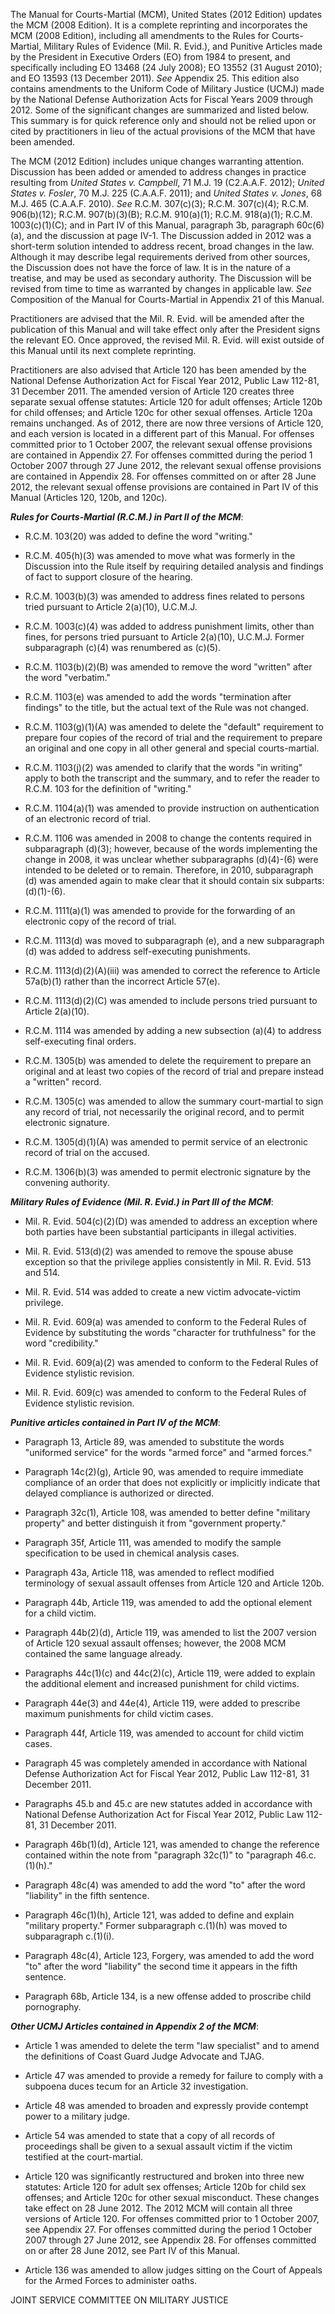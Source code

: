 


  The Manual for Courts-Martial (MCM), United States (2012 Edition) updates the MCM (2008 Edition). It is a complete reprinting and incorporates the MCM (2008 Edition), including all amendments to the Rules for Courts-Martial, Military Rules of Evidence (Mil. R. Evid.), and Punitive Articles made by the President in Executive Orders (EO) from 1984 to present, and specifically including EO 13468 (24 July 2008); EO 13552 (31 August 2010); and EO 13593 (13 December 2011). _See_ Appendix 25. This edition also contains amendments to the Uniform Code of Military Justice (UCMJ) made by the National Defense Authorization Acts for Fiscal Years 2009 through 2012. Some of the significant changes are summarized and listed below. This summary is for quick reference only and should not be relied upon or cited by practitioners in lieu of the actual provisions of the MCM that have been amended.



  The MCM (2012 Edition) includes unique changes warranting attention. Discussion has been added or amended to address changes in practice resulting from _United States v. Campbell_, 71 M.J. 19 (C2.A.A.F. 2012); _United States v. Fosler_, 70 M.J. 225 (C.A.A.F. 2011); and _United States v. Jones_, 68 M.J. 465 (C.A.A.F. 2010). _See_ R.C.M. 307(c)(3); R.C.M. 307(c)(4); R.C.M. 906(b)(12); R.C.M. 907(b)(3)(B); R.C.M. 910(a)(1); R.C.M. 918(a)(1); R.C.M. 1003(c)(1)(C); and in Part IV of this Manual, paragraph 3b, paragraph 60c(6)(a), and the discussion at page IV-1. The Discussion added in 2012 was a short-term solution intended to address recent, broad changes in the law. Although it may describe legal requirements derived from other sources, the Discussion does not have the force of law. It is in the nature of a treatise, and may be used as secondary authority. The Discussion will be revised from time to time as warranted by changes in applicable law. _See_ Composition of the Manual for Courts-Martial in Appendix 21 of this Manual.



  Practitioners are advised that the Mil. R. Evid. will be amended after the publication of this Manual and will take effect only after the President signs the relevant EO. Once approved, the revised Mil. R. Evid. will exist outside of this Manual until its next complete reprinting.



  Practitioners are also advised that Article 120 has been amended by the National Defense Authorization Act for Fiscal Year 2012, Public Law 112-81, 31 December 2011. The amended version of Article 120 creates three separate sexual offense statutes: Article 120 for adult offenses; Article 120b for child offenses; and Article 120c for other sexual offenses. Article 120a remains unchanged. As of 2012, there are now three versions of Article 120, and each version is located in a different part of this Manual.  For offenses committed prior to 1 October 2007, the relevant sexual offense provisions are contained in Appendix 27. For offenses committed during the period 1 October 2007 through 27 June 2012, the relevant sexual offense provisions are contained in Appendix 28. For offenses committed on or after 28 June 2012, the relevant sexual offense provisions are contained in Part IV of this Manual (Articles 120, 120b, and 120c).



 


___Rules for Courts-Martial (R.C.M.) in Part II of the MCM___:




-	R.C.M. 103(20) was added to define the word \"writing.\"



-	R.C.M. 405(h)(3) was amended to move what was formerly in the Discussion into the Rule itself by requiring detailed analysis and findings of fact to support closure of the hearing.



-	R.C.M. 1003(b)(3) was amended to address fines related to persons tried pursuant to Article 2(a)(10), U.C.M.J.



-	R.C.M. 1003(c)(4) was added to address punishment limits, other than fines, for persons tried pursuant to Article 2(a)(10), U.C.M.J.  Former subparagraph (c)(4) was renumbered as (c)(5).



-	R.C.M. 1103(b)(2)(B) was amended to remove the word \"written\" after the word \"verbatim.\"



-	R.C.M. 1103(e) was amended to add the words \"termination after findings\" to the title, but the actual text of the Rule was not changed.



-	R.C.M. 1103(g)(1)(A) was amended to delete the \"default\" requirement to prepare four copies of the record of trial and the requirement to prepare an original and one copy in all other general and special courts-martial.



-	R.C.M. 1103(j)(2) was amended to clarify that the words \"in writing\" apply to both the transcript and the summary, and to refer the reader to R.C.M. 103 for the definition of \"writing.\"



-	R.C.M. 1104(a)(1) was amended to provide instruction on authentication of an electronic record of trial.



-	R.C.M. 1106 was amended in 2008 to change the contents required in subparagraph (d)(3); however, because of the words implementing the change in 2008, it was unclear whether subparagraphs (d)(4)-(6) were intended to be deleted or to remain.  Therefore, in 2010, subparagraph (d) was amended again to make clear that it should contain six subparts:  (d)(1)-(6).



-	R.C.M. 1111(a)(1) was amended to provide for the forwarding of an electronic copy of the record of trial.



-	R.C.M. 1113(d) was moved to subparagraph (e), and a new subparagraph (d) was added to address self-executing punishments.



-	R.C.M. 1113(d)(2)(A)(iii) was amended to correct the reference to Article 57a(b)(1) rather than the incorrect Article 57(e).



-	R.C.M. 1113(d)(2)(C) was amended to include persons tried pursuant to Article 2(a)(10).



-	R.C.M. 1114 was amended by adding a new subsection (a)(4) to address self-executing final orders.



-	R.C.M. 1305(b) was amended to delete the requirement to prepare an original and at least two copies of the record of trial and prepare instead a \"written\" record.



-	R.C.M. 1305(c) was amended to allow the summary court-martial to sign any record of trial, not necessarily the original record, and to permit electronic signature.



-	R.C.M. 1305(d)(1)(A) was amended to permit service of an electronic record of trial on the accused.



-	R.C.M. 1306(b)(3) was amended to permit electronic signature by the convening authority.




 


___Military Rules of Evidence (Mil. R. Evid.) in Part III of the MCM___:



-	Mil. R. Evid. 504(c)(2)(D) was amended to address an exception where both parties have been substantial participants in illegal activities.



-	Mil. R. Evid. 513(d)(2) was amended to remove the spouse abuse exception so that the privilege applies consistently in Mil. R. Evid. 513 and 514.



-	Mil. R. Evid. 514 was added to create a new victim advocate-victim privilege.



-	Mil. R. Evid. 609(a) was amended to conform to the Federal Rules of Evidence by substituting the words \"character for truthfulness\" for the word \"credibility.\"



-	Mil. R. Evid. 609(a)(2) was amended to conform to the Federal Rules of Evidence stylistic revision.



-	Mil. R. Evid. 609(c) was amended to conform to the Federal Rules of Evidence stylistic revision.




 


___Punitive articles contained in Part IV of the MCM___:



-	Paragraph 13, Article 89, was amended to substitute the words \"uniformed service\" for the words \"armed force\" and \"armed forces.\"



-	Paragraph 14c(2)(g), Article 90, was amended to require immediate compliance of an order that does not explicitly or implicitly indicate that delayed compliance is authorized or directed.



-	Paragraph 32c(1), Article 108, was amended to better define \"military property\" and better distinguish it from \"government property.\"



-	Paragraph 35f, Article 111, was amended to modify the sample specification to be used in chemical analysis cases.



-	Paragraph 43a, Article 118, was amended to reflect modified terminology of sexual assault offenses from Article 120 and Article 120b.



-	Paragraph 44b, Article 119, was amended to add the optional element for a child victim.



-	Paragraph 44b(2)(d), Article 119, was amended to list the 2007 version of Article 120 sexual assault offenses; however, the 2008 MCM contained the same language already.



-	Paragraphs 44c(1)(c) and 44c(2)(c), Article 119, were added to explain the additional element and increased punishment for child victims.



-	Paragraph 44e(3) and 44e(4), Article 119, were added to prescribe maximum punishments for child victim cases.



-	Paragraph 44f, Article 119, was amended to account for child victim cases.



-	Paragraph 45 was completely amended in accordance with National Defense Authorization Act for Fiscal Year 2012, Public Law 112-81, 31 December 2011.



-	Paragraphs 45.b and 45.c are new statutes added in accordance with National Defense Authorization Act for Fiscal Year 2012, Public Law 112-81, 31 December 2011.



-	Paragraph 46b(1)(d), Article 121, was amended to change the reference contained within the note from \"paragraph 32c(1)\" to \"paragraph 46.c.(1)(h).\"



-	Paragraph 48c(4) was amended to add the word \"to\" after the word \"liability\" in the fifth sentence.



-	Paragraph 46c(1)(h), Article 121, was added to define and explain \"military property.\"  Former subparagraph c.(1)(h) was moved to subparagraph c.(1)(i).



-	Paragraph 48c(4), Article 123, Forgery, was amended to add the word \"to\" after the word \"liability\" the second time it appears in the fifth sentence.



-	Paragraph 68b, Article 134, is a new offense added to proscribe child pornography.




 


___Other UCMJ Articles contained in Appendix 2 of the MCM___:



-	Article 1 was amended to delete the term \"law specialist\" and to amend the definitions of Coast Guard Judge Advocate and TJAG.



-	Article 47 was amended to provide a remedy for failure to comply with a subpoena duces tecum for an Article 32 investigation.



-	Article 48 was amended to broaden and expressly provide contempt power to a military judge.



-	Article 54 was amended to state that a copy of all records of proceedings shall be given to a sexual assault victim if the victim testified at the court-martial.



-	Article 120 was significantly restructured and broken into three new statutes:  Article 120 for adult sex offenses; Article 120b for child sex offenses; and Article 120c for other sexual misconduct.  These changes take effect on 28 June 2012.  The 2012 MCM will contain all three versions of Article 120.  For offenses committed prior to 1 October 2007, see Appendix 27.  For offenses committed during the period 1 October 2007 through 27 June 2012, see Appendix 28.  For offenses committed on or after 28 June 2012, see Part IV of this Manual.



-	Article 136 was amended to allow judges sitting on the Court of Appeals for the Armed Forces to administer oaths.




JOINT SERVICE COMMITTEE
ON MILITARY JUSTICE
 
